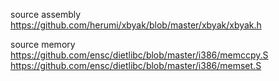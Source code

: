 
source assembly
  https://github.com/herumi/xbyak/blob/master/xbyak/xbyak.h

source memory
  https://github.com/ensc/dietlibc/blob/master/i386/memccpy.S
  https://github.com/ensc/dietlibc/blob/master/i386/memset.S
